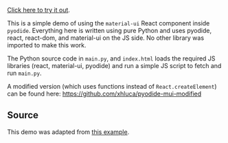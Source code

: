 [Click here to try it out](https://xhluca.github.io/material-ui-in-pyodide/index.html).


This is a simple demo of using the `material-ui` React component inside `pyodide`. Everything here is written using pure Python and uses pyodide, react, react-dom, and material-ui on the JS side. No other library was imported to make this work.

The Python source code in `main.py`, and `index.html` loads the required JS libraries (react, material-ui, pyodide) and run a simple JS script to fetch and run `main.py`.

A modified version (which uses functions instead of `React.createElement`) can be found here: https://github.com/xhluca/pyodide-mui-modified

## Source

This demo was adapted from [this example](https://github.com/mui-org/material-ui/tree/master/examples/cdn).
